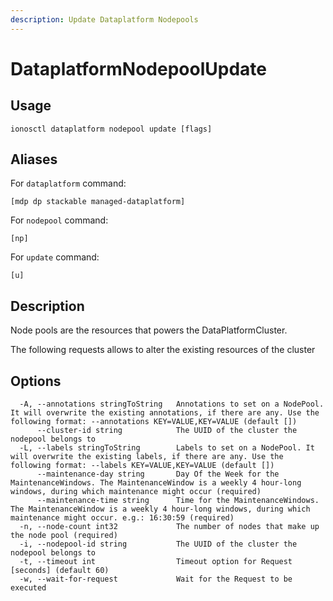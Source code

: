 ```yaml
---
description: Update Dataplatform Nodepools
---
```


# DataplatformNodepoolUpdate

## Usage

```text
ionosctl dataplatform nodepool update [flags]
```

## Aliases

For `dataplatform` command:

```text
[mdp dp stackable managed-dataplatform]
```

For `nodepool` command:

```text
[np]
```

For `update` command:

```text
[u]
```

## Description

Node pools are the resources that powers the DataPlatformCluster.

The following requests allows to alter the existing resources of the cluster

## Options

```text
  -A, --annotations stringToString   Annotations to set on a NodePool. It will overwrite the existing annotations, if there are any. Use the following format: --annotations KEY=VALUE,KEY=VALUE (default [])
      --cluster-id string            The UUID of the cluster the nodepool belongs to
  -L, --labels stringToString        Labels to set on a NodePool. It will overwrite the existing labels, if there are any. Use the following format: --labels KEY=VALUE,KEY=VALUE (default [])
      --maintenance-day string       Day Of the Week for the MaintenanceWindows. The MaintenanceWindow is a weekly 4 hour-long windows, during which maintenance might occur (required)
      --maintenance-time string      Time for the MaintenanceWindows. The MaintenanceWindow is a weekly 4 hour-long windows, during which maintenance might occur. e.g.: 16:30:59 (required)
  -n, --node-count int32             The number of nodes that make up the node pool (required)
  -i, --nodepool-id string           The UUID of the cluster the nodepool belongs to
  -t, --timeout int                  Timeout option for Request [seconds] (default 60)
  -w, --wait-for-request             Wait for the Request to be executed
```


